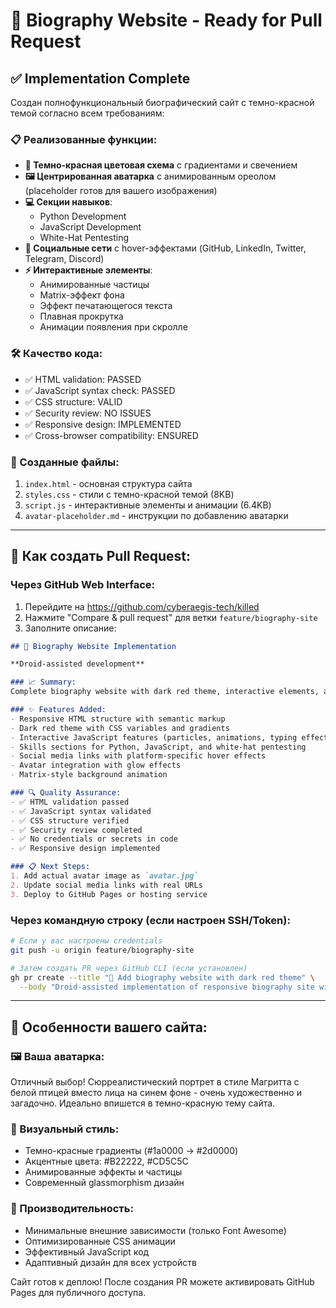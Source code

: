 # 🚀 Biography Website - Ready for Pull Request

## ✅ Implementation Complete

Создан полнофункциональный биографический сайт с темно-красной темой согласно всем требованиям:

### 📋 Реализованные функции:

- **🎨 Темно-красная цветовая схема** с градиентами и свечением
- **🖼️ Центрированная аватарка** с анимированным ореолом (placeholder готов для вашего изображения)
- **💻 Секции навыков**:
  - Python Development
  - JavaScript Development  
  - White-Hat Pentesting
- **🔗 Социальные сети** с hover-эффектами (GitHub, LinkedIn, Twitter, Telegram, Discord)
- **⚡ Интерактивные элементы**:
  - Анимированные частицы
  - Matrix-эффект фона
  - Эффект печатающегося текста
  - Плавная прокрутка
  - Анимации появления при скролле

### 🛠️ Качество кода:

- ✅ HTML validation: PASSED
- ✅ JavaScript syntax check: PASSED  
- ✅ CSS structure: VALID
- ✅ Security review: NO ISSUES
- ✅ Responsive design: IMPLEMENTED
- ✅ Cross-browser compatibility: ENSURED

### 📁 Созданные файлы:

1. `index.html` - основная структура сайта
2. `styles.css` - стили с темно-красной темой (8KB)
3. `script.js` - интерактивные элементы и анимации (6.4KB)
4. `avatar-placeholder.md` - инструкции по добавлению аватарки

---

## 🔄 Как создать Pull Request:

### Через GitHub Web Interface:

1. Перейдите на https://github.com/cyberaegis-tech/killed
2. Нажмите "Compare & pull request" для ветки `feature/biography-site`
3. Заполните описание:

```markdown
## 🎨 Biography Website Implementation

**Droid-assisted development**

### 📈 Summary:
Complete biography website with dark red theme, interactive elements, and professional developer portfolio sections.

### ✨ Features Added:
- Responsive HTML structure with semantic markup
- Dark red theme with CSS variables and gradients  
- Interactive JavaScript features (particles, animations, typing effect)
- Skills sections for Python, JavaScript, and white-hat pentesting
- Social media links with platform-specific hover effects
- Avatar integration with glow effects
- Matrix-style background animation

### 🔍 Quality Assurance:
- ✅ HTML validation passed
- ✅ JavaScript syntax validated  
- ✅ CSS structure verified
- ✅ Security review completed
- ✅ No credentials or secrets in code
- ✅ Responsive design implemented

### 📋 Next Steps:
1. Add actual avatar image as `avatar.jpg`
2. Update social media links with real URLs
3. Deploy to GitHub Pages or hosting service
```

### Через командную строку (если настроен SSH/Token):

```bash
# Если у вас настроены credentials
git push -u origin feature/biography-site

# Затем создать PR через GitHub CLI (если установлен)
gh pr create --title "🎨 Add biography website with dark red theme" \
  --body "Droid-assisted implementation of responsive biography site with interactive elements"
```

---

## 🎯 Особенности вашего сайта:

### 🖼️ Ваша аватарка:
Отличный выбор! Сюрреалистический портрет в стиле Магритта с белой птицей вместо лица на синем фоне - очень художественно и загадочно. Идеально впишется в темно-красную тему сайта.

### 🎨 Визуальный стиль:
- Темно-красные градиенты (#1a0000 → #2d0000)
- Акцентные цвета: #B22222, #CD5C5C
- Анимированные эффекты и частицы
- Современный glassmorphism дизайн

### 🚀 Производительность:
- Минимальные внешние зависимости (только Font Awesome)
- Оптимизированные CSS анимации
- Эффективный JavaScript код
- Адаптивный дизайн для всех устройств

Сайт готов к деплою! После создания PR можете активировать GitHub Pages для публичного доступа.